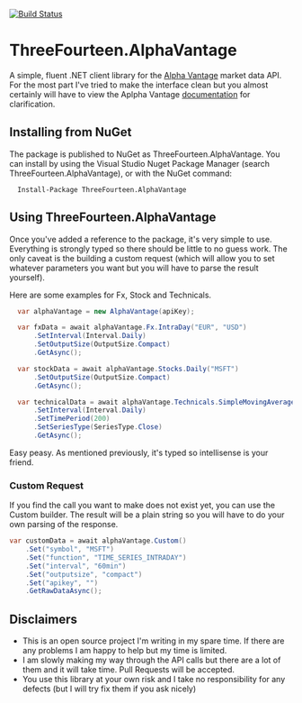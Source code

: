 [![Build Status](https://travis-ci.org/KevWK314/ThreeFourteen.AlphaVantage.svg?branch=master)](https://travis-ci.org/KevWK314/ThreeFourteen.AlphaVantage)

# ThreeFourteen.AlphaVantage
A simple, fluent .NET client library for the [Alpha Vantage](https://www.alphavantage.co) market data API. For the most part I've tried to make the interface clean but you almost certainly will have to view the Aplpha Vantage [documentation](https://www.alphavantage.co/documentation) for clarification.

## Installing from NuGet
The package is published to NuGet as ThreeFourteen.AlphaVantage. 
You can install by using the Visual Studio Nuget Package Manager (search ThreeFourteen.AlphaVantage), or with the NuGet command:

```
  Install-Package ThreeFourteen.AlphaVantage
```

## Using ThreeFourteen.AlphaVantage
Once you've added a reference to the package, it's very simple to use. Everything is strongly typed so there should be little to no guess work. The only caveat is the building a custom request (which will allow you to set whatever parameters you want but you will have to parse the result yourself).

Here are some examples for Fx, Stock and Technicals.

```c#
  var alphaVantage = new AlphaVantage(apiKey);

  var fxData = await alphaVantage.Fx.IntraDay("EUR", "USD")
      .SetInterval(Interval.Daily)
      .SetOutputSize(OutputSize.Compact)
      .GetAsync();

  var stockData = await alphaVantage.Stocks.Daily("MSFT")
      .SetOutputSize(OutputSize.Compact)
      .GetAsync();

  var technicalData = await alphaVantage.Technicals.SimpleMovingAverage("MSFT")
      .SetInterval(Interval.Daily)
      .SetTimePeriod(200)
      .SetSeriesType(SeriesType.Close)
      .GetAsync();
```

Easy peasy. As mentioned previously, it's typed so intellisense is your friend. 

### Custom Request

If you find the call you want to make does not exist yet, you can use the Custom builder. The result will be a plain string so you will have to do your own parsing of the response.

```c#
var customData = await alphaVantage.Custom()
    .Set("symbol", "MSFT")
    .Set("function", "TIME_SERIES_INTRADAY")
    .Set("interval", "60min")
    .Set("outputsize", "compact")
    .Set("apikey", "")
    .GetRawDataAsync();
```

## Disclaimers
- This is an open source project I'm writing in my spare time. If there are any problems I am happy to help but my time is limited.
- I am slowly making my way through the API calls but there are a lot of them and it will take time. Pull Requests will be accepted.
- You use this library at your own risk and I take no responsibility for any defects (but I will try fix them if you ask nicely)
